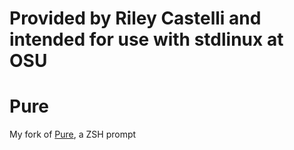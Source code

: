 # Provided by Riley Castelli and intended for use with stdlinux at OSU
# Pure

My fork of [Pure](https://github.com/sindresorhus/pure), a ZSH prompt
